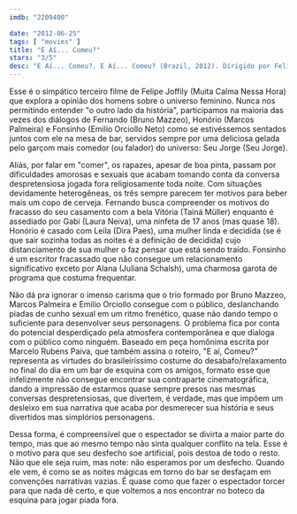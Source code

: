 ```yaml
---
imdb: "2209400"

date: "2012-06-25"
tags: [ "movies" ]
title: "E Aí... Comeu?"
stars: "3/5"
desc: "E Aí... Comeu?. E Aí... Comeu? (Brazil, 2012). Dirigido por Felipe Joffily. Escrito por Marcelo Rubens Paiva, Marcelo Rubens Paiva, Lusa Silvestre. Com Bruno Mazzeo, Marcos Palmeira, Emílio Orciollo Netto, Dira Paes, Juliana Schalch, Laura Neiva, Seu Jorge, Tainá Müller, Murilo Benício."
---
```

Esse é o simpático terceiro filme de Felipe Joffily (Muita Calma Nessa Hora) que explora a opinião dos homens sobre o universo feminino. Nunca nos permitindo entender "o outro lado da história", participamos na maioria das vezes dos diálogos de Fernando (Bruno Mazzeo), Honório (Marcos Palmeira) e Fonsinho (Emilio Orciollo Neto) como se estivéssemos sentados juntos com ele na mesa de bar, servidos sempre por uma deliciosa gelada pelo garçom mais comedor (ou falador) do universo: Seu Jorge (Seu Jorge).

Aliás, por falar em "comer", os rapazes, apesar de boa pinta, passam por dificuldades amorosas e sexuais que acabam tomando conta da conversa despretensiosa jogada fora religiosamente toda noite. Com situações devidamente heterogêneas, os três sempre parecem ter motivos para beber mais um copo de cerveja. Fernando busca compreender os motivos do fracasso do seu casamento com a bela Vitória (Tainá Müller) enquanto é assediado por Gabi (Laura Neiva), uma ninfeta de 17 anos (mas quase 18). Honório é casado com Leila (Dira Paes), uma mulher linda e decidida (se é que sair sozinha todas as noites é a definição de decidida) cujo distanciamento de sua mulher o faz pensar que está sendo traído. Fonsinho é um escritor fracassado que não consegue um relacionamento significativo exceto por Alana (Juliana Schalsh), uma charmosa garota de programa que costuma frequentar.

Não dá pra ignorar o imenso carisma que o trio formado por Bruno Mazzeo, Marcos Palmeira e Emilio Orciollo consegue com o público, deslanchando piadas de cunho sexual em um ritmo frenético, quase não dando tempo o suficiente para desenvolver seus personagens. O problema fica por conta do potencial desperdiçado pela atmosfera contemporânea e que dialoga com o público como ninguém. Baseado em peça homônima escrita por Marcelo Rubens Paiva, que também assina o roteiro, "E aí, Comeu?" representa as virtudes do brasileiríssimo costume do desabafo/relaxamento no final do dia em um bar de esquina com os amigos, formato esse que infelizmente não consegue encontrar sua contraparte cinematográfica, dando a impressão de estarmos quase sempre presos nas mesmas conversas despretensiosas, que divertem, é verdade, mas que impõem um desleixo em sua narrativa que acaba por desmerecer sua história e seus divertidos mas simplórios personagens.

Dessa forma, é compreensível que o espectador se divirta a maior parte do tempo, mas que ao mesmo tempo não sinta qualquer conflito na tela. Esse é o motivo para que seu desfecho soe artificial, pois destoa de todo o resto. Não que ele seja ruim, mas note: não esperamos por um desfecho. Quando ele vem, é como se as noites mágicas em torno do bar se desfaçam em convenções narrativas vazias. É quase como que fazer o espectador torcer para que nada dê certo, e que voltemos a nos encontrar no boteco da esquina para jogar piada fora.

